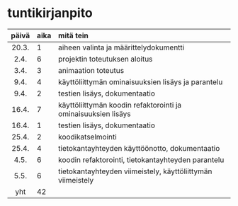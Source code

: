 # tuntikirjanpito

| päivä | aika | mitä tein  |
| :----:|:-----| :-----|
| 20.3. | 1    | aiheen valinta ja määrittelydokumentti |
| 2.4.  | 6    | projektin toteutuksen aloitus |
| 3.4.  | 3    | animaation toteutus |
| 9.4.  | 4    | käyttöliittymän ominaisuuksien lisäys ja parantelu |
| 9.4.  | 2    | testien lisäys, dokumentaatio |
| 16.4. | 7    | käyttöliittymän koodin refaktorointi ja ominaisuuksien lisäys |
| 16.4. | 1    | testien lisäys, dokumentaatio |
| 25.4. | 2    | koodikatselmointi |
| 25.4. | 4    | tietokantayhteyden käyttöönotto, dokumentaatio |
| 4.5.  | 6    | koodin refaktorointi, tietokantayhteyden parantelu |
| 5.5.  | 6    | tietokantayhteyden viimeistely, käyttöliittymän viimeistely |
| yht   | 42   | |
